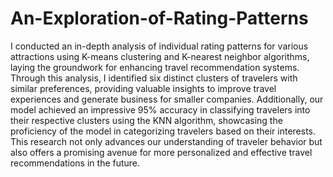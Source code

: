 # An-Exploration-of-Rating-Patterns

I conducted an in-depth analysis of individual rating patterns for various attractions using K-means clustering and K-nearest neighbor algorithms, laying the groundwork for enhancing travel recommendation systems. Through this analysis, I identified six distinct clusters of travelers with similar preferences, providing valuable insights to improve travel experiences and generate business for smaller companies. Additionally, our model achieved an impressive 95% accuracy in classifying travelers into their respective clusters using the KNN algorithm, showcasing the proficiency of the model in categorizing travelers based on their interests. This research not only advances our understanding of traveler behavior but also offers a promising avenue for more personalized and effective travel recommendations in the future.
